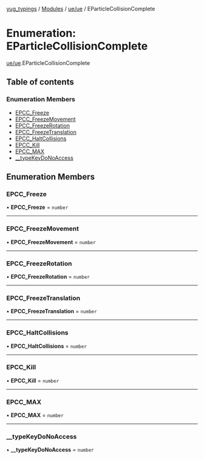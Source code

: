 [yug_typings](../README.md) / [Modules](../modules.md) / [ue/ue](../modules/ue_ue.md) / EParticleCollisionComplete

# Enumeration: EParticleCollisionComplete

[ue/ue](../modules/ue_ue.md).EParticleCollisionComplete

## Table of contents

### Enumeration Members

- [EPCC\_Freeze](ue_ue.EParticleCollisionComplete.md#epcc_freeze)
- [EPCC\_FreezeMovement](ue_ue.EParticleCollisionComplete.md#epcc_freezemovement)
- [EPCC\_FreezeRotation](ue_ue.EParticleCollisionComplete.md#epcc_freezerotation)
- [EPCC\_FreezeTranslation](ue_ue.EParticleCollisionComplete.md#epcc_freezetranslation)
- [EPCC\_HaltCollisions](ue_ue.EParticleCollisionComplete.md#epcc_haltcollisions)
- [EPCC\_Kill](ue_ue.EParticleCollisionComplete.md#epcc_kill)
- [EPCC\_MAX](ue_ue.EParticleCollisionComplete.md#epcc_max)
- [\_\_typeKeyDoNoAccess](ue_ue.EParticleCollisionComplete.md#__typekeydonoaccess)

## Enumeration Members

### EPCC\_Freeze

• **EPCC\_Freeze** = `number`

___

### EPCC\_FreezeMovement

• **EPCC\_FreezeMovement** = `number`

___

### EPCC\_FreezeRotation

• **EPCC\_FreezeRotation** = `number`

___

### EPCC\_FreezeTranslation

• **EPCC\_FreezeTranslation** = `number`

___

### EPCC\_HaltCollisions

• **EPCC\_HaltCollisions** = `number`

___

### EPCC\_Kill

• **EPCC\_Kill** = `number`

___

### EPCC\_MAX

• **EPCC\_MAX** = `number`

___

### \_\_typeKeyDoNoAccess

• **\_\_typeKeyDoNoAccess** = `number`
